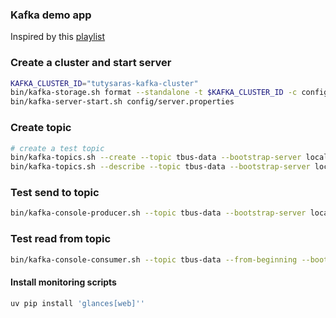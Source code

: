 ### Kafka demo app
Inspired by this [playlist](https://www.youtube.com/watch?v=vD9Ic8KqEDw&list=PL2UmzTIzxgL7Bq-mW--vtsM2YFF9GqhVB&index=9)

### Create a cluster and start server
```sh
KAFKA_CLUSTER_ID="tutysaras-kafka-cluster"
bin/kafka-storage.sh format --standalone -t $KAFKA_CLUSTER_ID -c config/server.properties
bin/kafka-server-start.sh config/server.properties
```

### Create topic

```sh
# create a test topic
bin/kafka-topics.sh --create --topic tbus-data --bootstrap-server localhost:9092
bin/kafka-topics.sh --describe --topic tbus-data --bootstrap-server localhost:9092

```
### Test send to topic

```sh
bin/kafka-console-producer.sh --topic tbus-data --bootstrap-server localhost:9092
```

### Test read from topic
```sh
bin/kafka-console-consumer.sh --topic tbus-data --from-beginning --bootstrap-server localhost:9092
```


#### Install monitoring scripts
```sh
uv pip install 'glances[web]''
```
